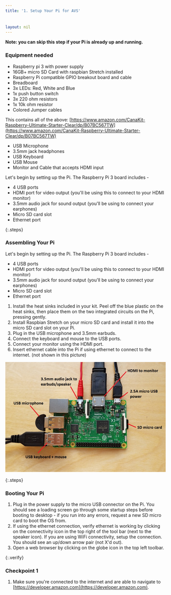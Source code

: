 ```yaml
---
title: '1. Setup Your Pi for AVS'


layout: nil
---
```

**Note:  you can skip this step if your Pi is already up and running.**

### Equipment needed

- Raspberry pi 3 with power supply
- 16GB+ micro SD Card with raspbian Stretch installed
- Raspberry Pi compatible GPIO breakout board and cable
- Breadboard
- 3x LEDs: Red, White and Blue
- 1x push button switch
- 3x 220 ohm resistors
- 1x 10k ohm resistor
- Colored Jumper cables

This contains all of the above: [https://www.amazon.com/CanaKit-Raspberry-Ultimate-Starter-Clear/dp/B07BC567TW](https://www.amazon.com/CanaKit-Raspberry-Ultimate-Starter-Clear/dp/B07BC567TW)

- USB Microphone
- 3.5mm jack headphones
- USB Keyboard
- USB Mouse
- Monitor and Cable that accepts HDMI input


Let's begin by setting up the Pi. The Raspberry Pi 3 board includes -

- 4 USB ports
- HDMI port for video output (you'll be using this to connect to your HDMI monitor)
- 3.5mm audio jack for sound output (you'll be using to connect your earphones)
- Micro SD card slot
- Ethernet port

{:.steps}
### Assembling Your Pi

Let's begin by setting up the Pi. The Raspberry Pi 3 board includes -

- 4 USB ports
- HDMI port for video output (you'll be using this to connect to your HDMI monitor)
- 3.5mm audio jack for sound output (you'll be using to connect your earphones)
- Micro SD card slot
- Ethernet port

1. Install the heat sinks included in your kit. Peel off the blue plastic on the heat sinks, then place them on the two integrated circuits on the Pi, pressing gently.
2. Install Raspbian Stretch on your micro SD card and install it into the micro SD card slot on your Pi.
3. Plug in the USB microphone and 3.5mm earbuds.
4. Connect the keyboard and mouse to the USB ports.
5. Connect your monitor using the HDMI port.
6. Insert ethernet cable into the Pi if using ethernet to connect to the internet.  (not shown in this picture)

![Pi_setup](../assets/AVST-ClosePiSetup.jpg)



{:.steps}
### Booting Your Pi

1. Plug in the power supply to the micro USB connector on the Pi.  You should see a loading screen go through some startup steps before booting to desktop - if you run into any errors, request a new SD micro card to boot the OS from.
2. If using the ethernet connection, verify ethernet is working by clicking on the connectivity icon in the top right of the tool bar (next to the speaker icon). If you are using WiFi connectivity, setup the connection. You should see an up/down arrow pair (not X'd out).
3. Open a web browser by clicking on the globe icon in the top left toolbar.

{:.verify}
### Checkpoint 1
1. Make sure you're connected to the internet and are able to navigate to [https://developer.amazon.com](https://developer.amazon.com).
